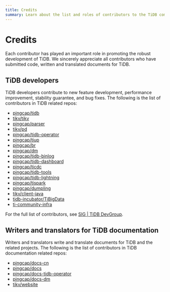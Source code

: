 ```yaml
---
title: Credits
summary: Learn about the list and roles of contributors to the TiDB community.
---
```


# Credits

Each contributor has played an important role in promoting the robust development of TiDB. We sincerely appreciate all contributors who have submitted code, written and translated documents for TiDB.

## TiDB developers

TiDB developers contribute to new feature development, performance improvement, stability guarantee, and bug fixes. The following is the list of contributors in TiDB related repos:

- [pingcap/tidb](https://github.com/pingcap/tidb/graphs/contributors)
- [tikv/tikv](https://github.com/tikv/tikv/graphs/contributors)
- [pingcap/parser](https://github.com/pingcap/parser/graphs/contributors)
- [tikv/pd](https://github.com/tikv/pd/graphs/contributors)
- [pingcap/tidb-operator](https://github.com/pingcap/tidb-operator/graphs/contributors)
- [pingcap/tiup](https://github.com/pingcap/tiup/graphs/contributors)
- [pingcap/br](https://github.com/pingcap/br/graphs/contributors)
- [pingcap/dm](https://github.com/pingcap/dm/graphs/contributors)
- [pingcap/tidb-binlog](https://github.com/pingcap/tidb-binlog/graphs/contributors)
- [pingcap/tidb-dashboard](https://github.com/pingcap/tidb-dashboard/graphs/contributors)
- [pingcap/ticdc](https://github.com/pingcap/tiflow/graphs/contributors)
- [pingcap/tidb-tools](https://github.com/pingcap/tidb-tools/graphs/contributors)
- [pingcap/tidb-lightning](https://github.com/pingcap/tidb-lightning/graphs/contributors)
- [pingcap/tispark](https://github.com/pingcap/tispark/graphs/contributors)
- [pingcap/dumpling](https://github.com/pingcap/dumpling/graphs/contributors)
- [tikv/client-java](https://github.com/tikv/client-java/graphs/contributors)
- [tidb-incubator/TiBigData](https://github.com/tidb-incubator/TiBigData/graphs/contributors)
- [ti-community-infra](https://github.com/orgs/ti-community-infra/people)

For the full list of contributors, see [SIG | TiDB DevGroup](https://contributor.tidb.io/sig).

## Writers and translators for TiDB documentation

Writers and translators write and translate documents for TiDB and the related projects. The following is the list of contributors in TiDB documentation related repos:

- [pingcap/docs-cn](https://github.com/pingcap/docs-cn/graphs/contributors)
- [pingcap/docs](https://github.com/pingcap/docs/graphs/contributors)
- [pingcap/docs-tidb-operator](https://github.com/pingcap/docs-tidb-operator/graphs/contributors)
- [pingcap/docs-dm](https://github.com/pingcap/docs-dm/graphs/contributors)
- [tikv/website](https://github.com/tikv/website/graphs/contributors)